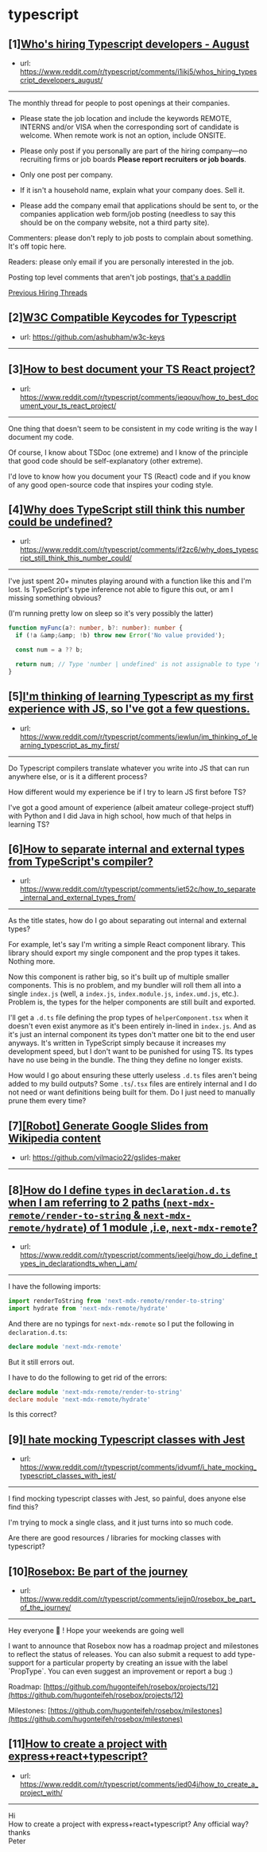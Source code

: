 # typescript
## [1][Who's hiring Typescript developers - August](https://www.reddit.com/r/typescript/comments/i1ikj5/whos_hiring_typescript_developers_august/)
- url: https://www.reddit.com/r/typescript/comments/i1ikj5/whos_hiring_typescript_developers_august/
---
The monthly thread for people to post openings at their companies.

* Please state the job location and include the keywords REMOTE, INTERNS and/or VISA when the corresponding sort of candidate is welcome. When remote work is not an option, include ONSITE.

* Please only post if you personally are part of the hiring company—no recruiting firms or job boards **Please report recruiters or job boards**. 

* Only one post per company. 

* If it isn't a household name, explain what your company does. Sell it.

* Please add the company email that applications should be sent to, or the companies application web form/job posting (needless to say this should be on the company website, not a third party site).


Commenters: please don't reply to job posts to complain about something. It's off topic here.

Readers: please only email if you are personally interested in the job. 

Posting top level comments that aren't job postings, [that's a paddlin](https://i.imgur.com/FxMKfnY.jpg)

[Previous Hiring Threads](https://www.reddit.com/r/typescript/search?sort=new&amp;restrict_sr=on&amp;q=flair%3AMonthly%2BHiring%2BThread)
## [2][W3C Compatible Keycodes for Typescript](https://www.reddit.com/r/typescript/comments/iexbyq/w3c_compatible_keycodes_for_typescript/)
- url: https://github.com/ashubham/w3c-keys
---

## [3][How to best document your TS React project?](https://www.reddit.com/r/typescript/comments/ieqouv/how_to_best_document_your_ts_react_project/)
- url: https://www.reddit.com/r/typescript/comments/ieqouv/how_to_best_document_your_ts_react_project/
---
One thing that doesn't seem to be consistent in my code writing is the way I document my code.

Of course, I know about TSDoc (one extreme) and I know of the principle that good code should be self-explanatory (other extreme).

I'd love to know how you document your TS (React) code and if you know of any good open-source code that inspires your coding style.
## [4][Why does TypeScript still think this number could be undefined?](https://www.reddit.com/r/typescript/comments/if2zc6/why_does_typescript_still_think_this_number_could/)
- url: https://www.reddit.com/r/typescript/comments/if2zc6/why_does_typescript_still_think_this_number_could/
---
I've just spent 20+ minutes playing around with a function like this and I'm lost. Is TypeScript's type inference not able to figure this out, or am I missing something obvious? 

(I'm running pretty low on sleep so it's very possibly the latter)

```typescript
function myFunc(a?: number, b?: number): number {
  if (!a &amp;&amp; !b) throw new Error('No value provided');

  const num = a ?? b;

  return num; // Type 'number | undefined' is not assignable to type 'number'
}
```
## [5][I'm thinking of learning Typescript as my first experience with JS, so I've got a few questions.](https://www.reddit.com/r/typescript/comments/iewlun/im_thinking_of_learning_typescript_as_my_first/)
- url: https://www.reddit.com/r/typescript/comments/iewlun/im_thinking_of_learning_typescript_as_my_first/
---
Do Typescript compilers translate whatever you write into JS that can run anywhere else, or is it a different process?

How different would my experience be if I try to learn JS first before TS? 

I've got a good amount of experience (albeit amateur college-project stuff) with Python and I did Java in high school, how much of that helps in learning TS?
## [6][How to separate internal and external types from TypeScript's compiler?](https://www.reddit.com/r/typescript/comments/iet52c/how_to_separate_internal_and_external_types_from/)
- url: https://www.reddit.com/r/typescript/comments/iet52c/how_to_separate_internal_and_external_types_from/
---
As the title states, how do I go about separating out internal and external types?

For example, let's say I'm writing a simple React component library. This library should export my single component and the prop types it takes. Nothing more.

Now this component is rather big, so it's built up of multiple smaller components. This is no problem, and my bundler will roll them all into a single `index.js` (well, a `index.js`, `index.module.js`, `index.umd.js`, etc.). Problem is, the types for the helper components are still built and exported. 

I'll get a `.d.ts` file defining the prop types of `helperComponent.tsx` when it doesn't even exist anymore as it's been entirely in-lined in `index.js`. And as it's just an internal component its types don't matter one bit to the end user anyways. It's written in TypeScript simply because it increases my development speed, but I don't want to be punished for using TS. Its types have no use being in the bundle. The thing they define no longer exists.

How would I go about ensuring these utterly useless `.d.ts` files aren't being added to my build outputs? Some `.ts`/`.tsx` files are entirely internal and I do not need or want definitions being built for them. Do I just need to manually prune them every time?
## [7][[Robot] Generate Google Slides from Wikipedia content](https://www.reddit.com/r/typescript/comments/ievf4r/robot_generate_google_slides_from_wikipedia/)
- url: https://github.com/vilmacio22/gslides-maker
---

## [8][How do I define `types` in `declaration.d.ts` when I am referring to 2 paths (`next-mdx-remote/render-to-string` &amp; `next-mdx-remote/hydrate`) of 1 module ,i.e, `next-mdx-remote`?](https://www.reddit.com/r/typescript/comments/ieelgi/how_do_i_define_types_in_declarationdts_when_i_am/)
- url: https://www.reddit.com/r/typescript/comments/ieelgi/how_do_i_define_types_in_declarationdts_when_i_am/
---
I have the following imports:

```ts
import renderToString from 'next-mdx-remote/render-to-string'
import hydrate from 'next-mdx-remote/hydrate'
```

And there are no typings for `next-mdx-remote` so I put the following in `declaration.d.ts`:

```ts
declare module 'next-mdx-remote'
```

But it still errors out.

I have to do the following to get rid of the errors:

```ts
declare module 'next-mdx-remote/render-to-string'
declare module 'next-mdx-remote/hydrate'
```

Is this correct?
## [9][I hate mocking Typescript classes with Jest](https://www.reddit.com/r/typescript/comments/idvumf/i_hate_mocking_typescript_classes_with_jest/)
- url: https://www.reddit.com/r/typescript/comments/idvumf/i_hate_mocking_typescript_classes_with_jest/
---
I find mocking typescript classes with Jest, so painful, does anyone else find this?

I'm trying to mock a single class, and it just turns into so much code.

Are there are good resources / libraries for mocking classes with typescript?
## [10][Rosebox: Be part of the journey](https://www.reddit.com/r/typescript/comments/iejjn0/rosebox_be_part_of_the_journey/)
- url: https://www.reddit.com/r/typescript/comments/iejjn0/rosebox_be_part_of_the_journey/
---
Hey everyone 👋 ! Hope your weekends are going well

I want to announce that Rosebox now has a roadmap project and milestones to reflect the status of releases. You can also submit a request to add type-support for a particular property by creating an issue with the label \`PropType\`. You can even suggest an improvement or report a bug :)

Roadmap: [https://github.com/hugonteifeh/rosebox/projects/12](https://github.com/hugonteifeh/rosebox/projects/12)

Milestones: [https://github.com/hugonteifeh/rosebox/milestones](https://github.com/hugonteifeh/rosebox/milestones)
## [11][How to create a project with express+react+typescript?](https://www.reddit.com/r/typescript/comments/ied04j/how_to_create_a_project_with/)
- url: https://www.reddit.com/r/typescript/comments/ied04j/how_to_create_a_project_with/
---
Hi  
   How to create a project with express+react+typescript? Any official way?  
thanks  
Peter

